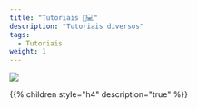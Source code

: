 ```yaml
---
title: "Tutoriais 🧑💻"
description: "Tutoriais diversos"
tags:
  - Tutoriais
weight: 1
---
```


![](/images/undraw_teaching_f1cm.svg?width=400)

{{% children style="h4" description="true" %}}
